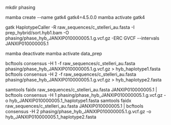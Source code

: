 mkdir phasing

mamba create --name gatk4 gatk4=4.5.0.0
mamba activate gatk4

gatk HaplotypeCaller -R raw_sequences/c_stelleri_au.fasta -I prep_hybrid/sort.hyb1.bam -O phasing/phase_hyb_JANXIP010000005.1.g.vcf.gz -ERC GVCF --intervals JANXIP010000005.1

mamba deactivate
mamba activate data_prep

bcftools consensus -H 1 -f raw_sequences/c_stelleri_au.fasta phasing/phase_hyb_JANXIP010000005.1.g.vcf.gz > hyb_haplotype1.fasta
bcftools consensus -H 2 -f raw_sequences/c_stelleri_au.fasta phasing/phase_hyb_JANXIP010000005.1.g.vcf.gz > hyb_haplotype2.fasta


samtools faidx raw_sequences/c_stelleri_au.fasta JANXIP010000005.1 | bcftools consensus -H 1 phasing/phase_hyb_JANXIP010000005.1.g.vcf.gz -o hyb_JANXIP010000005.1_haplotype1.fasta
samtools faidx raw_sequences/c_stelleri_au.fasta JANXIP010000005.1 | bcftools consensus -H 2 phasing/phase_hyb_JANXIP010000005.1.g.vcf.gz -o hyb_JANXIP010000005.1_haplotype2.fasta
